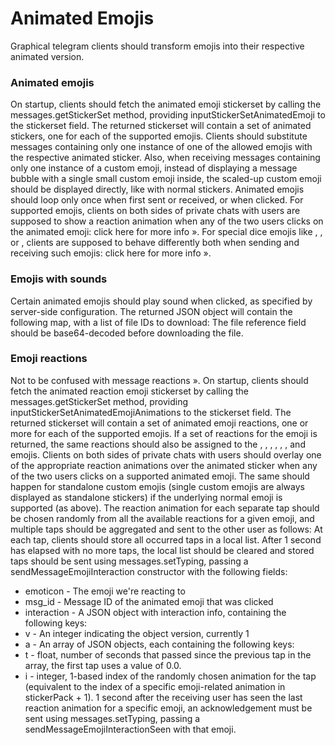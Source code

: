 # Animated Emojis
Graphical telegram clients should transform emojis into their respective animated version.
### Animated emojis
On startup, clients should fetch the animated emoji stickerset by calling the messages.getStickerSet method, providing inputStickerSetAnimatedEmoji to the stickerset field.
The returned stickerset will contain a set of animated stickers, one for each of the supported emojis.
Clients should substitute messages containing only one instance of one of the allowed emojis with the respective animated sticker.
Also, when receiving messages containing only one instance of a custom emoji, instead of displaying a message bubble with a single small custom emoji inside, the scaled-up custom emoji should be displayed directly, like with normal stickers.
Animated emojis should loop only once when first sent or received, or when clicked.
For supported emojis, clients on both sides of private chats with users are supposed to show a reaction animation when any of the two users clicks on the animated emoji: click here for more info ».
For special dice emojis like , , or , clients are supposed to behave differently both when sending and receiving such emojis: click here for more info ».
### Emojis with sounds
Certain animated emojis should play sound when clicked, as specified by server-side configuration.
The returned JSON object will contain the following map, with a list of file IDs to download:
The file reference field should be base64-decoded before downloading the file.
### Emoji reactions
Not to be confused with message reactions ».
On startup, clients should fetch the animated reaction emoji stickerset by calling the messages.getStickerSet method, providing inputStickerSetAnimatedEmojiAnimations to the stickerset field.
The returned stickerset will contain a set of animated emoji reactions, one or more for each of the supported emojis.
If a set of reactions for the  emoji is returned, the same reactions should also be assigned to the , , , , , ,  and  emojis.
Clients on both sides of private chats with users should overlay one of the appropriate reaction animations over the animated sticker when any of the two users clicks on a supported animated emoji.
The same should happen for standalone custom emojis (single custom emojis are always displayed as standalone stickers) if the underlying normal emoji is supported (as above).
The reaction animation for each separate tap should be chosen randomly from all the available reactions for a given emoji, and multiple taps should be aggregated and sent to the other user as follows:
At each tap, clients should store all occurred taps in a local list.
After 1 second has elapsed with no more taps, the local list should be cleared and stored taps should be sent using messages.setTyping, passing a sendMessageEmojiInteraction constructor with the following fields:
- emoticon - The emoji we're reacting to
- msg_id - Message ID of the animated emoji that was clicked
- interaction - A JSON object with interaction info, containing the following keys:
- v - An integer indicating the object version, currently 1
- a - An array of JSON objects, each containing the following keys:
- t - float, number of seconds that passed since the previous tap in the array, the first tap uses a value of 0.0.
- i - integer, 1-based index of the randomly chosen animation for the tap (equivalent to the index of a specific emoji-related animation in stickerPack + 1).
1 second after the receiving user has seen the last reaction animation for a specific emoji, an acknowledgement must be sent using messages.setTyping, passing a sendMessageEmojiInteractionSeen with that emoji.
